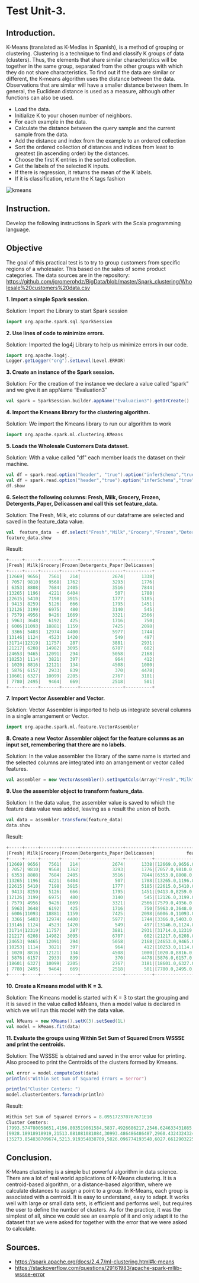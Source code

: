 # Test Unit-3.

## Introduction.
K-Means (translated as K-Medias in Spanish), is a method of grouping or clustering.
Clustering is a technique to find and classify K groups of data (clusters). Thus, the elements that share similar characteristics will be together in the same group, separated from the other groups with which they do not share characteristics.
To find out if the data are similar or different, the K-means algorithm uses the distance between the data. Observations that are similar will have a smaller distance between them. In general, the Euclidean distance is used as a measure, although other functions can also be used.

* Load the data.
* Initialize K to your chosen number of neighbors.
* For each example in the data.
* Calculate the distance between the query sample and the current sample from the data.
* Add the distance and index from the example to an ordered collection
* Sort the ordered collection of distances and indices from least to greatest (in ascending order) by the distances.
* Choose the first K entries in the sorted collection.
* Get the labels of the selected K inputs.
* If there is regression, it returns the mean of the K labels.
* If it is classification, return the K tags fashion

![kmeans](https://miro.medium.com/max/1080/1*fz-rjYPPRlGEMdTI-RLbDg.png)

## Instruction.
Develop the following instructions in Spark with the Scala programming language.

## Objective
The goal of this practical test is to try to group customers from specific regions of a wholesaler. This based on the sales of some product categories.
The data sources are in the repository: https://github.com/jcromerohdz/BigData/blob/master/Spark_clustering/Wholesale%20customers%20data.csv

**1. Import a simple Spark session.**

Solution: Import the Library to start Spark session

```scala        
import org.apache.spark.sql.SparkSession
```

**2. Use lines of code to minimize errors.**

Solution: Imported the log4j Library to help us minimize errors in our code.

```scala        
import org.apache.log4j._
Logger.getLogger("org").setLevel(Level.ERROR)
```
**3. Create an instance of the Spark session.**

Solution: For the creation of the instance we declare a value called “spark” and we give it an appName “Evaluation3”

```scala        
val spark = SparkSession.builder.appName("Evaluacion3").getOrCreate()
```

**4. Import the Kmeans library for the clustering algorithm.**

Solution: We import the Kmeans library to run our algorithm to work

```scala
import org.apache.spark.ml.clustering.KMeans
```
**5. Loads the Wholesale Customers Data dataset.**

Solution: With a value called "df" each member loads the dataset on their machine.

```scala        
val df = spark.read.option("header", "true").option("inferSchema","true")csv("/home/gussy/git_workspace/Big-Data2020/Unidad3/Evaluacion/Wholesale customers data.csv")
val df = spark.read.option("header","true").option("inferSchema","true")csv("C:/Data2020/Big-Data2020/Unidad3/Evaluacion/Wholesale customers data.csv")
df.show
```
**6. Select the following columns: Fresh, Milk, Grocery, Frozen, Detergents_Paper,
     Delicassen and call this set feature_data.**
     
Solution: The Fresh, Milk, etc columns of our dataframe are selected and saved in the feature_data value.

```scala        
val  feature_data  = df.select("Fresh","Milk","Grocery","Frozen","Detergents_Paper","Delicassen")
feature_data.show
```
Result:
```scala
+-----+-----+-------+------+----------------+----------+
|Fresh| Milk|Grocery|Frozen|Detergents_Paper|Delicassen|
+-----+-----+-------+------+----------------+----------+
|12669| 9656|   7561|   214|            2674|      1338|
| 7057| 9810|   9568|  1762|            3293|      1776|
| 6353| 8808|   7684|  2405|            3516|      7844|
|13265| 1196|   4221|  6404|             507|      1788|
|22615| 5410|   7198|  3915|            1777|      5185|
| 9413| 8259|   5126|   666|            1795|      1451|
|12126| 3199|   6975|   480|            3140|       545|
| 7579| 4956|   9426|  1669|            3321|      2566|
| 5963| 3648|   6192|   425|            1716|       750|
| 6006|11093|  18881|  1159|            7425|      2098|
| 3366| 5403|  12974|  4400|            5977|      1744|
|13146| 1124|   4523|  1420|             549|       497|
|31714|12319|  11757|   287|            3881|      2931|
|21217| 6208|  14982|  3095|            6707|       602|
|24653| 9465|  12091|   294|            5058|      2168|
|10253| 1114|   3821|   397|             964|       412|
| 1020| 8816|  12121|   134|            4508|      1080|
| 5876| 6157|   2933|   839|             370|      4478|
|18601| 6327|  10099|  2205|            2767|      3181|
| 7780| 2495|   9464|   669|            2518|       501|
+-----+-----+-------+------+----------------+----------+
```
**7. Import Vector Assembler and Vector.**

Solution: Vector Assembler is imported to help us integrate several columns in a single arrangement or Vector.

```scala        
import org.apache.spark.ml.feature.VectorAssembler
```
**8. Create a new Vector Assembler object for the feature columns as an input set, remembering that there are no labels.**

Solution: In the value assembler the library of the same name is started and the selected columns are integrated into an arrangement or vector called features.

```scala        
val assembler = new VectorAssembler().setInputCols(Array("Fresh","Milk","Grocery","Frozen","Detergents_Paper","Delicassen")).setOutputCol("features")
```
**9. Use the assembler object to transform feature_data.**

Solution: In the data value, the assembler value is saved to which the feature data value was added, leaving as a result the union of both.

```scala        
val data = assembler.transform(feature_data)
data.show
```
Result:
```scala
+-----+-----+-------+------+----------------+----------+--------------------+
|Fresh| Milk|Grocery|Frozen|Detergents_Paper|Delicassen|            features|
+-----+-----+-------+------+----------------+----------+--------------------+
|12669| 9656|   7561|   214|            2674|      1338|[12669.0,9656.0,7...|
| 7057| 9810|   9568|  1762|            3293|      1776|[7057.0,9810.0,95...|
| 6353| 8808|   7684|  2405|            3516|      7844|[6353.0,8808.0,76...|
|13265| 1196|   4221|  6404|             507|      1788|[13265.0,1196.0,4...|
|22615| 5410|   7198|  3915|            1777|      5185|[22615.0,5410.0,7...|
| 9413| 8259|   5126|   666|            1795|      1451|[9413.0,8259.0,51...|
|12126| 3199|   6975|   480|            3140|       545|[12126.0,3199.0,6...|
| 7579| 4956|   9426|  1669|            3321|      2566|[7579.0,4956.0,94...|
| 5963| 3648|   6192|   425|            1716|       750|[5963.0,3648.0,61...|
| 6006|11093|  18881|  1159|            7425|      2098|[6006.0,11093.0,1...|
| 3366| 5403|  12974|  4400|            5977|      1744|[3366.0,5403.0,12...|
|13146| 1124|   4523|  1420|             549|       497|[13146.0,1124.0,4...|
|31714|12319|  11757|   287|            3881|      2931|[31714.0,12319.0,...|
|21217| 6208|  14982|  3095|            6707|       602|[21217.0,6208.0,1...|
|24653| 9465|  12091|   294|            5058|      2168|[24653.0,9465.0,1...|
|10253| 1114|   3821|   397|             964|       412|[10253.0,1114.0,3...|
| 1020| 8816|  12121|   134|            4508|      1080|[1020.0,8816.0,12...|
| 5876| 6157|   2933|   839|             370|      4478|[5876.0,6157.0,29...|
|18601| 6327|  10099|  2205|            2767|      3181|[18601.0,6327.0,1...|
| 7780| 2495|   9464|   669|            2518|       501|[7780.0,2495.0,94...|
+-----+-----+-------+------+----------------+----------+--------------------+
```

**10. Create a Kmeans model with K = 3.**

Solution: The Kmeans model is started with K = 3 to start the grouping and it is saved in the value called kMeans, then a model value is declared in which we will run this model with the data value.

```scala        
val kMeans = new KMeans().setK(3).setSeed(1L)
val model = kMeans.fit(data)
```
**11. Evaluate the groups using Within Set Sum of Squared Errors WSSSE and print the centroids.**

Solution: The WSSSE is obtained and saved in the error value for printing.
Also proceed to print the Centroids of the clusters formed by Kmeans. 

```scala
val error = model.computeCost(data)
println(s"Within Set Sum of Squared Errors = $error")

println("Cluster Centers: ")
model.clusterCenters.foreach(println)
```
Result:
```scala
Within Set Sum of Squared Errors = 8.095172370767671E10                         
Cluster Centers: 
[7993.574780058651,4196.803519061584,5837.4926686217,2546.624633431085,2016.2873900293255,1151.4193548387098]
[9928.18918918919,21513.081081081084,30993.486486486487,2960.4324324324325,13996.594594594595,3772.3243243243246]
[35273.854838709674,5213.919354838709,5826.096774193548,6027.6612903225805,1006.9193548387096,2237.6290322580644]
```

## Conclusion.
K-Means clustering is a simple but powerful algorithm in data science. There are a lot of real world applications of K-Means clustering. It is a centroid-based algorithm, or a distance-based algorithm, where we calculate distances to assign a point to a group. In K-Means, each group is associated with a centroid.
It is easy to understand, easy to adapt. It works well with large or small data sets, is efficient and performs well, but requires the user to define the number of clusters.
As for the practice, it was the simplest of all, since we could see an example of it and only adapt it to the dataset that we were asked for together with the error that we were asked to calculate.
## Sources.
* https://spark.apache.org/docs/2.4.7/ml-clustering.html#k-means
* https://stackoverflow.com/questions/29161983/apache-spark-mllib-wssse-error 
